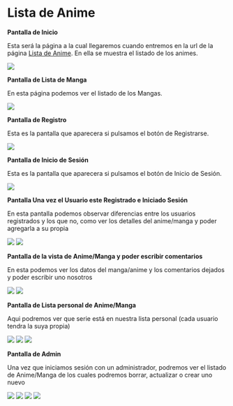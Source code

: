 # Lista de Anime

**Pantalla de Inicio**

Esta será la página a la cual llegaremos cuando entremos en la url de la página [Lista de Anime](http://listanime.epizy.com).
En ella se muestra el listado de los animes.

<img src="screenshot/0.png">

**Pantalla de Lista de Manga**

En esta página podemos ver el listado de los Mangas.

<img src="screenshot/1.png">

**Pantalla de Registro**

Esta es la pantalla que aparecera si pulsamos el botón de Registrarse.

<img src="screenshot/3.png">

**Pantalla de Inicio de Sesión**

Esta es la pantalla que aparecera si pulsamos el botón de Inicio de Sesión.

<img src="screenshot/4.png">

**Pantalla Una vez el Usuario este Registrado e Iniciado Sesión**

En esta pantalla podemos observar diferencias entre los usuarios registrados y los que no, como ver los detalles del anime/manga y poder agregarla a su propia

<img src="screenshot/5.png">

<img src="screenshot/6.png">

**Pantalla de la vista de Anime/Manga y poder escribir comentarios**

En esta podemos ver los datos del manga/anime y los comentarios dejados y poder escribir uno nosotros

<img src="screenshot/7.png">

<img src="screenshot/8.png">

**Pantalla de Lista personal de Anime/Manga**

Aqui podremos ver que serie está en nuestra lista personal (cada usuario tendra la suya propia)

<img src="screenshot/9.png">

<img src="screenshot/10.png">

<img src="screenshot/11.png">


**Pantalla de Admin**

Una vez que iniciamos sesión con un administrador, podremos ver el listado de Anime/Manga de los cuales podremos borrar, actualizar o crear uno nuevo

<img src="screenshot/12.png">
<img src="screenshot/13.png">
<img src="screenshot/14.png">
<img src="screenshot/15.png">
